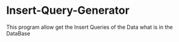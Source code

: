 # Insert-Query-Generator
 This program allow get the Insert Queries of the Data what is in the DataBase
